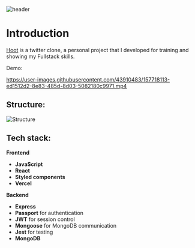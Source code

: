 
<!-- <p align="center"><img src="https://user-images.githubusercontent.com/43910483/157722999-95f32943-f6ea-4576-920a-8a5bc4615bf4.png" alt="Hoot-logo" title="Hoot-logo" /></p> -->
![header](https://user-images.githubusercontent.com/43910483/157725366-2eb821bd-a413-4088-b940-c9fe8da359c8.png)

# Introduction
[Hoot](https://hoot-app.vercel.app) is a twitter clone, a personal project that I developed for training and showing my Fullstack skills.

Demo:

https://user-images.githubusercontent.com/43910483/157718113-ed1512d2-8e83-485d-8d03-5082180c9971.mp4

## Structure:

![Structure](https://user-images.githubusercontent.com/43910483/157724338-546e0bf7-755f-4304-99c8-81a637bc80a1.jpg)

## Tech stack:
**Frontend**
- **JavaScript**
- **React**
- **Styled components**
- **Vercel**

**Backend**
- **Express**
- **Passport** for authentication
- **JWT** for session control
- **Mongoose** for MongoDB communication
- **Jest** for testing
- **MongoDB**
